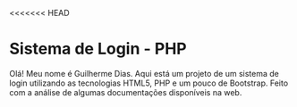 <<<<<<< HEAD
# Sistema de Login - PHP

Olá! Meu nome é Guilherme Dias.
Aqui está um projeto de um sistema de login utilizando 
as tecnologias HTML5, PHP e um pouco de Bootstrap. 
Feito com a análise de algumas documentações disponíveis na web.
